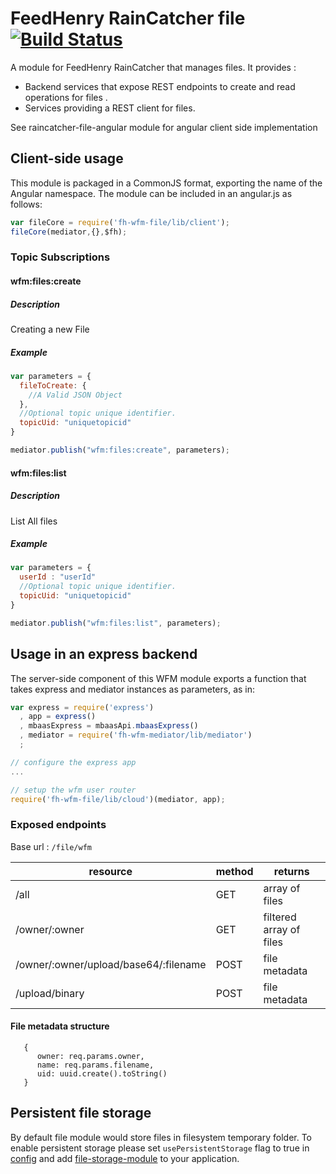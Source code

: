 # FeedHenry RainCatcher file [![Build Status](https://travis-ci.org/feedhenry-raincatcher/raincatcher-file.png)](https://travis-ci.org/feedhenry-raincatcher/raincatcher-file)

A module for FeedHenry RainCatcher that manages files. It provides :
- Backend services that expose REST endpoints to create and read operations for files .
- Services providing a REST client for files.

See raincatcher-file-angular module for angular client side implementation

## Client-side usage

This module is packaged in a CommonJS format, exporting the name of the Angular namespace.
The module can be included in an angular.js as follows:

```javascript
var fileCore = require('fh-wfm-file/lib/client');
fileCore(mediator,{},$fh);
```

### Topic Subscriptions

#### wfm:files:create

##### Description

Creating a new File

##### Example


```javascript
var parameters = {
  fileToCreate: {
    //A Valid JSON Object
  },
  //Optional topic unique identifier.
  topicUid: "uniquetopicid"
}

mediator.publish("wfm:files:create", parameters);
```

#### wfm:files:list
##### Description

List All files

##### Example

```javascript
var parameters = {
  userId : "userId"
  //Optional topic unique identifier.
  topicUid: "uniquetopicid"
}

mediator.publish("wfm:files:list", parameters);
```


## Usage in an express backend

The server-side component of this WFM module exports a function that takes express and mediator instances as parameters, as in:

```javascript
var express = require('express')
  , app = express()
  , mbaasExpress = mbaasApi.mbaasExpress()
  , mediator = require('fh-wfm-mediator/lib/mediator')
  ;

// configure the express app
...

// setup the wfm user router
require('fh-wfm-file/lib/cloud')(mediator, app);

```

### Exposed endpoints

Base url : `/file/wfm`

| resource | method | returns |
| -------- | ------ | ------- |
| /all | GET | array of files |
| /owner/:owner | GET | filtered array of files |
| /owner/:owner/upload/base64/:filename | POST | file metadata |
| /upload/binary | POST | file metadata  |


#### File metadata structure

```
   {
      owner: req.params.owner,
      name: req.params.filename,
      uid: uuid.create().toString()
   }

```

## Persistent file storage

By default file module would store files in filesystem temporary folder.
To enable persistent storage please set `usePersistentStorage` flag to true in [config](./lib/config.js) 
and add [file-storage-module](https://github.com/feedhenry-raincatcher/raincatcher-file-storage) to your application.